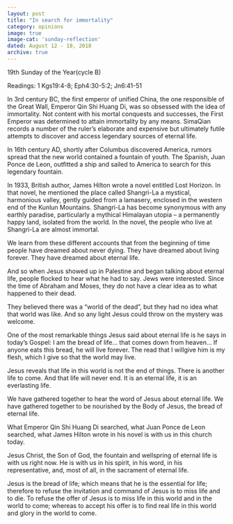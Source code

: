 ```yaml
---
layout: post
title: "In search for immortality"
category: opinions
image: true
image-cat: 'sunday-reflection'
dated: August 12 - 18, 2018
archive: true
---
```


19th Sunday of the Year(cycle B)

Readings: 1 Kgs19:4-8; Eph4:30-5:2; Jn6:41-51

In 3rd century BC, the first emperor of unified China, the one responsible of the Great Wall, Emperor Qin Shi Huang Di, was so obsessed with the idea of immortality.  Not content with his mortal conquests and successes, the First Emperor was determined to attain immortality by any means. SimaQian records a number of the ruler’s elaborate and expensive but ultimately futile attempts to discover and access legendary sources of eternal life.

In 16th century AD, shortly after Columbus discovered America, rumors spread that the new world contained a fountain of youth.  The Spanish, Juan Ponce de Leon, outfitted a ship and sailed to America to search for this legendary fountain.

In 1933, British author, James Hilton wrote a novel entitled Lost Horizon.  In that novel, he mentioned the place called Shangri-La a mystical, harmonious valley, gently guided from a lamasery, enclosed in the western end of the Kunlun Mountains. Shangri-La has become synonymous with any earthly paradise, particularly a mythical Himalayan utopia – a permanently happy land, isolated from the world. In the novel, the people who live at Shangri-La are almost immortal.

We learn from these different accounts that from the beginning of time people have dreamed about never dying.  They have dreamed about living forever.  They have dreamed about eternal life.

And so when Jesus showed up in Palestine and began talking about eternal life, people flocked to hear what he had to say.  Jews were interested.  Since the time of Abraham and Moses, they do not have a clear idea as to what happened to their dead.

They believed there was a “world of the dead”, but they had no idea what that world was like.  And so any light Jesus could throw on the mystery was welcome.

One of the most remarkable things Jesus said about eternal life is he says in today’s Gospel: I am the bread of life… that comes down from heaven… If anyone eats this bread, he will live forever.  The read that I willgive him is my flesh, which I give so that the world may live.

Jesus reveals that life in this world is not the end of things.  There is another life to come.  And that life will never end.  It is an eternal life, it is an everlasting life.

We have gathered together to hear the word of Jesus about eternal life.  We have gathered together to be nourished by the Body of Jesus, the bread of eternal life.

What Emperor Qin Shi Huang Di searched, what Juan Ponce de Leon searched, what James Hilton wrote in his novel is with us in this church today.

Jesus Christ, the Son of God, the fountain and wellspring of eternal life is with us right now.  He is with us in his spirit, in his word, in his representative, and, most of all, in the sacrament of eternal life.

Jesus is the bread of life; which means that he is the essential for life; therefore to refuse the invitation and command of Jesus is to miss life and to die. To refuse the offer of Jesus is to miss life in this world and in the world to come; whereas to accept his offer is to find real life in this world and glory in the world to come.